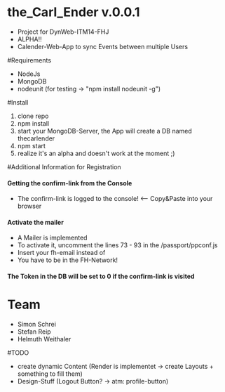 # the_Carl_Ender v.0.0.1
- Project for DynWeb-ITM14-FHJ
- ALPHA!!
- Calender-Web-App to sync Events between multiple Users

#Requirements
- NodeJs
- MongoDB
- nodeunit (for testing -> "npm install nodeunit -g")

#Install
1. clone repo
2. npm install
3. start your MongoDB-Server, the App will create a DB named thecarlender
4. npm start
5. realize it's an alpha and doesn't work at the moment ;)

#Additional Information for Registration
#### Getting the confirm-link from the Console
- The confirm-link is logged to the console! <-- Copy&Paste into your browser

#### Activate the mailer
- A Mailer is implemented
- To activate it, uncomment the lines 73 - 93 in the /passport/ppconf.js
- Insert your fh-email instead of <YOUR EMAIL>
- You have to be in the FH-Network!

#### The Token in the DB will be set to 0 if the confirm-link is visited

# Team
* Simon Schrei
* Stefan Reip
* Helmuth Weithaler

#TODO
- create dynamic Content (Render is implementet -> create Layouts + something to fill them)
- Design-Stuff (Logout Button? -> atm: profile-button)
